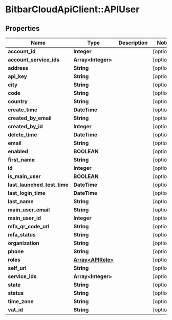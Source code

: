 # BitbarCloudApiClient::APIUser

## Properties
Name | Type | Description | Notes
------------ | ------------- | ------------- | -------------
**account_id** | **Integer** |  | [optional] 
**account_service_ids** | **Array&lt;Integer&gt;** |  | [optional] 
**address** | **String** |  | [optional] 
**api_key** | **String** |  | [optional] 
**city** | **String** |  | [optional] 
**code** | **String** |  | [optional] 
**country** | **String** |  | [optional] 
**create_time** | **DateTime** |  | [optional] 
**created_by_email** | **String** |  | [optional] 
**created_by_id** | **Integer** |  | [optional] 
**delete_time** | **DateTime** |  | [optional] 
**email** | **String** |  | [optional] 
**enabled** | **BOOLEAN** |  | [optional] 
**first_name** | **String** |  | [optional] 
**id** | **Integer** |  | [optional] 
**is_main_user** | **BOOLEAN** |  | [optional] 
**last_launched_test_time** | **DateTime** |  | [optional] 
**last_login_time** | **DateTime** |  | [optional] 
**last_name** | **String** |  | [optional] 
**main_user_email** | **String** |  | [optional] 
**main_user_id** | **Integer** |  | [optional] 
**mfa_qr_code_url** | **String** |  | [optional] 
**mfa_status** | **String** |  | [optional] 
**organization** | **String** |  | [optional] 
**phone** | **String** |  | [optional] 
**roles** | [**Array&lt;APIRole&gt;**](APIRole.md) |  | [optional] 
**self_uri** | **String** |  | [optional] 
**service_ids** | **Array&lt;Integer&gt;** |  | [optional] 
**state** | **String** |  | [optional] 
**status** | **String** |  | [optional] 
**time_zone** | **String** |  | [optional] 
**vat_id** | **String** |  | [optional] 


